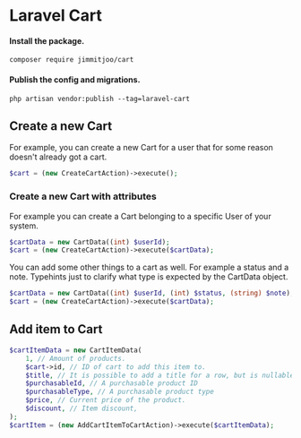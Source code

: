 # Laravel Cart

#### Install the package.

`composer require jimmitjoo/cart`

#### Publish the config and migrations.

`php artisan vendor:publish --tag=laravel-cart`


## Create a new Cart

For example, you can create a new Cart for a user that for some reason doesn't already got a cart.

```php
$cart = (new CreateCartAction)->execute();
```

### Create a new Cart with attributes

For example you can create a Cart belonging to a specific User of your system.
```php
$cartData = new CartData((int) $userId);
$cart = (new CreateCartAction)->execute($cartData);
```

You can add some other things to a cart as well. For example a status and a note. Typehints just to clarify what type is expected by the CartData object.
```php
$cartData = new CartData((int) $userId, (int) $status, (string) $note);
$cart = (new CreateCartAction)->execute($cartData);
```

## Add item to Cart

```php
$cartItemData = new CartItemData(
    1, // Amount of products.
    $cart->id, // ID of cart to add this item to.
    $title, // It is possible to add a title for a row, but is nullable
    $purchasableId, // A purchasable product ID
    $purchasableType, // A purchasable product type
    $price, // Current price of the product.
    $discount, // Item discount,
);
$cartItem = (new AddCartItemToCartAction)->execute($cartItemData);
```